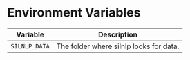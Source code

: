 # Environment Variables

| Variable      | Description                             |
| ------------- | --------------------------------------- |
| `SILNLP_DATA` | The folder where silnlp looks for data. |
